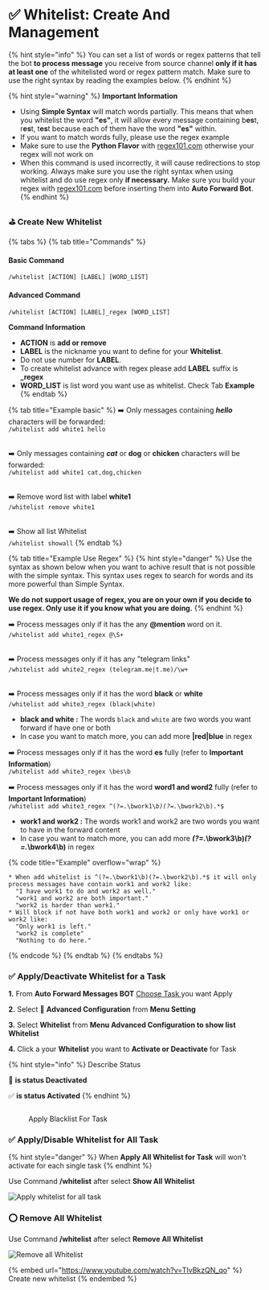 # ✅ Whitelist: Create And Management

{% hint style="info" %}
You can set a list of words or regex patterns that tell the bot **to process message** you receive from source channel **only if it has at least one** of the whitelisted word or regex pattern match. Make sure to use the right syntax by reading the examples below.
{% endhint %}

{% hint style="warning" %}
**Important Information**

* Using **Simple Syntax** will match words partially. This means that when you whitelist the word **"es"**, it will allow every message containing b**es**t, r**es**t, t**es**t because each of them have the word **"es"** within.
* If you want to match words fully, please use the regex example
* Make sure to use the **Python Flavor** with [regex101.com](https://regex101.com/) otherwise your regex will not work on
* When this command is used incorrectly, it will cause redirections to stop working. Always make sure you use the right syntax when using whitelist and do use regex only **if necessary.** Make sure you build your regex with [regex101.com](https://regex101.com/) before inserting them into **Auto Forward Bot**.
{% endhint %}

### &#x20;⛳️ Create New Whitelist

{% tabs %}
{% tab title="Commands" %}
#### Basic Command

`/whitelist [ACTION] [LABEL] [WORD_LIST]`

#### Advanced Command

`/whitelist [ACTION] [LABEL]_regex [WORD_LIST]`

**Command Information**

* **ACTION**  is **add or remove**
* **LABEL** is the nickname you want to define for your **Whitelist**.
* Do not use number for **LABEL**.&#x20;
* To create whitelist advance with regex please add **LABEL** suffix is **\_regex**
* **WORD\_LIST** is list word you want use as whitelist. Check Tab **Example**
{% endtab %}

{% tab title="Example basic" %}
➡️ Only messages containing _**hello**_ characters will be forwarded: \
`/whitelist add white1 hello`

\
➡️ Only messages containing _**cat**_ or **dog** or **chicken** characters will be forwarded: \
`/whitelist add white1 cat,dog,chicken`

\
➡️ Remove word list with label **white1**\
`/whitelist remove white1`

\
➡️ Show all list Whitelist \
`/whitelist showall`
{% endtab %}

{% tab title="Example Use Regex" %}
{% hint style="danger" %}
Use the syntax as shown below when you want to achive result that is not possible with the simple syntax. This syntax uses regex to search for words and its more powerful than Simple Syntax.

**We do not support usage of regex, you are on your own if you decide to use regex. Only use it if you know what you are doing.**
{% endhint %}

➡️ Process messages only if it has the any **@mention** word on it.\
`/whitelist add white1_regex @\S+`

\
➡️ Process messages only if it has any "telegram links"\
`/whitelist add white2_regex (telegram.me|t.me)/\w+`

\
➡️ Process messages only if it has the word **black** or **white**\
`/whitelist add white3_regex (black|white)`

* **black and white :** The words `black` and `white` are two words you want forward if have one or both
* In case you want to match more, you can add more **|red|blue** in regex

➡️ Process messages only if it has the word **es** fully (refer to **Important Information**)\
`/whitelist add white3_regex \bes\b`

➡️ Process messages only if it has the word **word1 and word2** fully (refer to **Important Information**)\
`/whitelist add white3_regex ^(?=.\bwork1\`_`b)(?=.`_`\bwork2\b).*$`&#x20;

* **work1 and work2 :** The words work1 and work2 are two words you want to have in the forward content
* In case you want to match more, you can add more _**(?=.**_**\bwork3\b)**_**(?=.**_**\bwork4\b)** in regex

{% code title="Example" overflow="wrap" %}
```
* When add whitelist is ^(?=.\bwork1\b)(?=.\bwork2\b).*$ it will only process messages have contain work1 and work2 like:
  "I have work1 to do and work2 as well."
  "work1 and work2 are both important."
  "work2 is harder than work1."
* Will block if not have both work1 and work2 or only have work1 or work2 like:
  "Only work1 is left."
  "work2 is complete"
  "Nothing to do here."
```
{% endcode %}
{% endtab %}
{% endtabs %}

###

### &#x20;✅ Apply/Deactivate Whitelist for a Task



**1.**  From **Auto Forward Messages BOT** [Choose Task ](how-to-settings-for-task/)you want Apply

**2.**  Select 🔐 **Advanced Configuration** from **Menu Setting**

**3.**  Select **Whitelist** from **Menu Advanced Configuration to show list Whitelist**

**4.**  Click a your **Whitelist** you want to **Activate or Deactivate** for Task

{% hint style="info" %}
Describe Status

🚫  **is status Deactivated**

✅ **is status Activated**
{% endhint %}

<figure><img src="../.gitbook/assets/blacklist.gif" alt=""><figcaption><p>Apply Blacklist For Task</p></figcaption></figure>

### &#x20;✅ Apply/Disable Whitelist for All Task

{% hint style="danger" %}
When **Apply All Whitelist for Task** will won't activate for each single task
{% endhint %}

Use Command **/whitelist** after select **Show All Whitelist**

![Apply whitelist for all task](../.gitbook/assets/ezgif-4-9be5f35175.gif)

### &#x20;⭕️ Remove All Whitelist

Use Command **/whitelist** after select **Remove All Whitelist**

![Remove all Whitelist](../.gitbook/assets/ezgif-4-baf570d9aa.gif)

{% embed url="https://www.youtube.com/watch?v=TIvBkzQN_qo" %}
Create new whitelist
{% endembed %}
